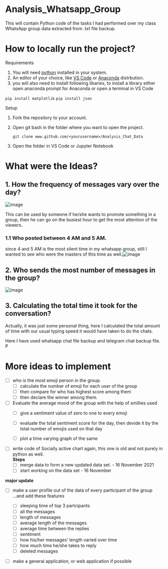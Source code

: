 # Analysis_Whatsapp_Group
This will contain Python code of the tasks I had performed over my class WhatsApp group data extracted from .txt file backup. 

# How to locally run the project?
Requirements 
1. You will need [python](https://www.python.org/downloads/) installed in your system. 
2. An editor of your choice, like [VS Code](https://code.visualstudio.com/download) or [Anaconda](https://www.anaconda.com/products/individual) distrbution. 
3. you will also need to install following libaries, to install a library either open anaconda prompt for Anaconda or open a terminal in VS Code

`pip install matplotlib`
`pip install json`

Setup
1. Fork the repository to your account.
2. Open git bash in the folder where you want to open the project.

    `git clone www.github.com/<yourusername>/Analysis_Chat_Data`
3. Open the folder in VS Code or Jupyter Notebook


# What were the Ideas?
## 1. How the frequency of messages vary over the day?

![image](https://user-images.githubusercontent.com/64163517/140058907-191c1848-1918-48ae-a032-dc7ee0dfa081.png)

This can be used by someone if he/she wants to promote something in a group, then he can go on the busiest hour to get the most attention of the viewers. 

### 1.1 Who posted between 4 AM and 5 AM.
since 4 and 5 AM is the most silent time in my whatsapp group, still I wanted to see who were the masters of this time as well.![image](https://user-images.githubusercontent.com/64163517/141661418-bf93463e-e978-4314-a431-6407285d00a4.png)

## 2. Who sends the most number of messages in the group?
![image](https://user-images.githubusercontent.com/64163517/140166440-be3dc43a-3a51-4bf0-94a4-41e6faf9b0a8.png)

## 3. Calculating the total time it took for the conversation?

Actually, it was just some personal thing, here I calculated the total amount of time with our usual typing speed it would have taken to do the chats. 

Here I have used whatsapp chat file backup and telegram chat backup file. 
P



# More ideas to implement
- [ ] who is the most emoji person in the group.  
    - [ ] calculate the number of emoji for each user of the group
    - [ ] then compare for who has highest score among them 
    - [ ] then declare the winner among them. 
- [ ] Evaluate the average mood of the group with the help of smillies used
    - [ ] give a sentiment value of zero to one to every emoji
    - [ ] evaluate the total sentiment score for the day, then devide it by the total number of emojis used on that day
    - [ ] plot a time varying graph of the same 


- [ ] write code of Socially active chart again, this one is old and not purely in python as well.  
    **Steps**
    - [ ] merge data to form a new updated data set. - 16 November 2021
    - [ ] start working on the data set - 16 November

**major update**
- [ ] make a user profile out of the data of every participant of the group ...and add these features
    - [ ] sleeping time of top 3 partcipants
    - [ ] all the messages
    - [ ] length of messages
    - [ ] average length of the messages
    - [ ] average time between the replies
    - [ ] sentiment
    - [ ] how his/her messages' length varied over time
    - [ ] how much time he/she takes to reply
    - [ ] deleted messages 
 
- [ ] make a general application, or web application if possible



